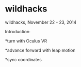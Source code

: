 wildhacks
=========

wildhacks, November 22 - 23, 2014

Introduction:

*turn with Oculus VR

*advance forward with leap motion

*sync coordinates
